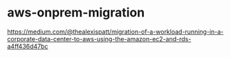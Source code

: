 # aws-onprem-migration
https://medium.com/@thealexispatt/migration-of-a-workload-running-in-a-corporate-data-center-to-aws-using-the-amazon-ec2-and-rds-a4ff436d47bc
